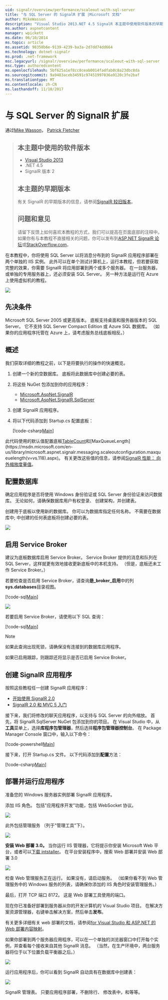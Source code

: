 ```yaml
---
uid: signalr/overview/performance/scaleout-with-sql-server
title: "与 SQL Server 的 SignalR 扩展 |Microsoft 文档"
author: MikeWasson
description: "Visual Studio 2013.NET 4.5 SignalR 本主题中使用软件版本的早期版本的信息的本主题的版本 2 早期版本..."
ms.author: aspnetcontent
manager: wpickett
ms.date: 06/10/2014
ms.topic: article
ms.assetid: 98358b6e-9139-4239-ba3a-2d7dd74dd664
ms.technology: dotnet-signalr
ms.prod: .net-framework
msc.legacyurl: /signalr/overview/performance/scaleout-with-sql-server
msc.type: authoredcontent
ms.openlocfilehash: 5bf625a1ef8cc8ceab0014fadfab0c8a23dbc8da
ms.sourcegitcommit: 9a9483aceb34591c97451997036a9120c3fe2baf
ms.translationtype: MT
ms.contentlocale: zh-CN
ms.lasthandoff: 11/10/2017
---
```

<a name="signalr-scaleout-with-sql-server"></a>与 SQL Server 的 SignalR 扩展
====================
通过[Mike Wasson](https://github.com/MikeWasson)， [Patrick Fletcher](https://github.com/pfletcher)

> ## <a name="software-versions-used-in-this-topic"></a>本主题中使用的软件版本
> 
> 
> - [Visual Studio 2013](https://www.microsoft.com/visualstudio/eng/2013-downloads)
> - .NET 4.5
> - SignalR 版本 2
>   
> 
> 
> ## <a name="previous-versions-of-this-topic"></a>本主题的早期版本
> 
> 有关 SignalR 的早期版本的信息，请参阅[SignalR 较旧版本](../older-versions/index.md)。
> 
> ## <a name="questions-and-comments"></a>问题和意见
> 
> 请留下反馈上如何喜欢本教程的方式，我们可以提高在页面底部的注释中。 如果你有与本教程不直接相关的问题，你可以发布到[ASP.NET SignalR 论坛](https://forums.asp.net/1254.aspx/1?ASP+NET+SignalR)或[StackOverflow.com](http://stackoverflow.com/)。


在本教程中，你将使用 SQL Server 以将消息分布到的 SignalR 应用程序部署在两个单独的 IIS 实例。 此外可以在单个测试计算机上，运行本教程，但若要获取完整的效果，你需要 SignalR 将应用部署到两个或多个服务器。 在一台服务器，或单独的专用服务器上，还必须安装 SQL Server。 另一种方法是运行在 Azure 上使用虚拟机的教程。

![](scaleout-with-sql-server/_static/image1.png)

## <a name="prerequisites"></a>先决条件

Microsoft SQL Server 2005 或更高版本。 底板支持桌面和服务器版本的 SQL Server。 它不支持 SQL Server Compact Edition 或 Azure SQL 数据库。 （如果你的应用程序托管在 Azure 上，请考虑服务总线底板相反。）

## <a name="overview"></a>概述

我们获取详细的教程之前，以下是将要执行的操作的快速概览。

1. 创建一个新的空数据库。 底板将此数据库中创建必要的表。
2. 将这些 NuGet 包添加到你的应用程序： 

    - [Microsoft.AspNet.SignalR](http://nuget.org/packages/Microsoft.AspNet.SignalR)
    - [Microsoft.AspNet.SignalR.SqlServer](http://nuget.org/packages/Microsoft.AspNet.SignalR.SqlServer)
3. 创建 SignalR 应用程序。
4. 将以下代码添加到 Startup.cs 配置底板： 

    [!code-csharp[Main](scaleout-with-sql-server/samples/sample1.cs)]

 此代码使用的默认值配置底板[TableCount](https://msdn.microsoft.com/en-us/library/microsoft.aspnet.signalr.sqlscaleoutconfiguration.tablecount(v=vs.118).aspx)和[MaxQueueLength](https://msdn.microsoft.com/en-us/library/microsoft.aspnet.signalr.messaging.scaleoutconfiguration.maxqueuelength(v=vs.118).aspx)。 有关更改这些值的信息，请参阅[SignalR 性能： 向外缩放度量值](signalr-performance.md#scaleout_metrics)。 

## <a name="configure-the-database"></a>配置数据库

确定应用程序是否将使用 Windows 身份验证或 SQL Server 身份验证来访问数据库。 无论如何，请确保数据库用户有权登录、 创建架构，并创建表。

创建用于底板以使用新的数据库。 你可以为数据库指定任何名称。 不需要在数据库中; 中创建的任何表底板将创建必要的表。

![](scaleout-with-sql-server/_static/image2.png)

## <a name="enable-service-broker"></a>启用 Service Broker

建议为底板数据库启用 Service Broker。 Service Broker 提供的消息和队列在 SQL Server，这样就更有效地接收更新底板中的本机支持。 （但是，底板还未工作 Service Broker。）

若要检查是否启用 Service Broker，请查询**是\_broker\_启用**中的列**sys.databases**目录视图。

[!code-sql[Main](scaleout-with-sql-server/samples/sample2.sql)]

![](scaleout-with-sql-server/_static/image3.png)

若要启用 Service Broker，请使用以下 SQL 查询：

[!code-sql[Main](scaleout-with-sql-server/samples/sample3.sql)]

> [!NOTE]
> 如果此查询出现死锁，请确保没有连接到的数据库应用程序。


如果已启用跟踪，则跟踪还将显示是否已启用 Service Broker。

## <a name="create-a-signalr-application"></a>创建 SignalR 应用程序

按照这些教程任一创建 SignalR 应用程序：

- [开始使用 SignalR 2.0](../getting-started/tutorial-getting-started-with-signalr.md)
- [SignalR 2.0 和 MVC 5 入门](../getting-started/tutorial-getting-started-with-signalr-and-mvc.md)

接下来，我们将修改的聊天应用程序，以支持与 SQL Server 的向外缩放。 首先，将 SignalR.SqlServer NuGet 包添加到你的项目。 在 Visual Studio 中，从**工具**菜单上，选择**库程序包管理器**，然后选择**程序包管理器控制台**。 在 Package Manager Console 窗口中，输入以下命令：

[!code-powershell[Main](scaleout-with-sql-server/samples/sample4.ps1)]

接下来，打开 Startup.cs 文件。 以下代码添加到**配置**方法：

[!code-csharp[Main](scaleout-with-sql-server/samples/sample5.cs)]

## <a name="deploy-and-run-the-application"></a>部署并运行应用程序

准备您的 Windows 服务器实例部署 SignalR 应用程序。

添加 IIS 角色。 包括"应用程序开发"功能，包括 WebSocket 协议。

![](scaleout-with-sql-server/_static/image4.png)

此外包括管理服务 （列于"管理工具"下）。

![](scaleout-with-sql-server/_static/image5.png)

**安装 Web 部署 3.0。** 当你运行 IIS 管理器，它将提示你安装 Microsoft Web 平台，或者可以[下载 intstaller](https://go.microsoft.com/fwlink/?LinkId=255386)。 在平台安装程序中，搜索 Web 部署并安装 Web 部署 3.0

![](scaleout-with-sql-server/_static/image6.png)

检查 Web 管理服务正在运行。 如果没有，请启动服务。 （如果你看不到 Web 管理服务中的 Windows 服务的列表，请确保你添加的 IIS 角色时安装管理服务。）

最后，打开 TCP 端口 8172。 这是 Web 部署工具使用的端口。

现在你已准备好部署到服务器从你的开发计算机的 Visual Studio 项目。 在解决方案资源管理器，右键单击解决方案，然后单击**发布**。

有关更多详细有关 web 部署的文档，请参阅[for Visual Studio 和 ASP.NET 的 Web 部署内容映射](../../../whitepapers/aspnet-web-deployment-content-map.md)。

如果你部署到两个服务器应用程序，可以在一个单独的浏览器窗口中打开每个实例，并查看每个接收来自其他 SignalR 消息。 （当然，在生产环境中，两台服务器将位于以下位置负载平衡器之后。）

![](scaleout-with-sql-server/_static/image7.png)

运行应用程序后，你可以看到 SignalR 自动具有在数据库中创建表：

![](scaleout-with-sql-server/_static/image8.png)

SignalR 管理表。 只要应用程序部署，不删除行、 修改表中，和等等。
